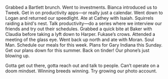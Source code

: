 Grabbed a Bartlett brunch. Went to investments. Bianca introduced us to Tweek. Get in on productivity apps—or really just a calendar. Went down to Logan and returned our speedlight. Ate at Cathey with Isaiah. Squirrels raiding a bird's nest. Talk productivity—do a series where we interview our friends and try out their schedules. Grabbed a quick bite at Baker with Claudia before taking a lyft down to Harper. Fukase’s crows. Attended a meeting of the glass eye. Went back up north and ate with Moran. Soul Man. Schedule our meals for this week. Plans for Gary Indiana this Sunday. Get our plans down for this summer. Back on tinder\! Our phone’s just blowing up. 

Gotta get out there, gotta reach out and talk to people. Can’t operate on a doom mindset. Winning breeds winning. Try growing our photo account.
